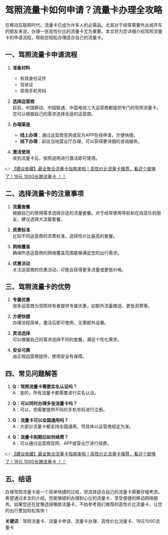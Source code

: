 # 驾照流量卡如何申请？流量卡办理全攻略

在移动互联网时代，流量卡已成为许多人的必需品。尤其对于经常需要外出或开车的朋友来说，办理一张高性价比的流量卡尤为重要。本文将为您详细介绍驾照流量卡的申请流程，帮助您轻松办理适合自己的流量卡。

## 一、驾照流量卡申请流程

1. **准备材料**  
   - 有效身份证件
   - 驾驶证
   - 常用手机号码

2. **选择运营商**  
   目前，中国移动、中国联通、中国电信三大运营商都提供专门的驾照流量卡。您可以根据自己的需求选择合适的运营商。

3. **办理渠道**  
   - **线上办理**：通过运营商官网或官方APP在线申请，方便快捷。
   - **线下办理**：前往当地营业厅办理，可以获得更详细的咨询服务。

4. **激活使用**  
   收到流量卡后，按照说明进行激活即可使用。

👉 [【建议收藏】最全聚合流量卡指南来啦！高性价比流量卡推荐，看这个就够了！19元 100G长期流量卡 ！！](https://bit.ly/Liuliangka)

## 二、选择流量卡的注意事项

1. **流量套餐**  
   根据自己的使用需求选择合适的流量套餐。对于经常使用导航和在线音乐的朋友，建议选择大流量套餐。

2. **资费标准**  
   比较不同运营商的资费标准，选择性价比最高的套餐。

3. **网络覆盖**  
   确保所选运营商的网络覆盖范围能够满足您的出行需求。

4. **优惠活动**  
   关注运营商的优惠活动，可能会获得更多流量或更低价格。

## 三、驾照流量卡的优势

1. **专属优惠**  
   很多运营商为驾照持有者提供专属优惠，如额外流量赠送、更低资费等。

2. **方便快捷**  
   办理流程简单，激活后即可使用，无需额外设置。

3. **灵活选择**  
   可以根据自己的需求选择不同的套餐，满足个性化需求。

4. **安全可靠**  
   由正规运营商提供，使用安全有保障。

## 四、常见问题解答

1. **Q：驾照流量卡需要实名认证吗？**  
   A：是的，所有流量卡都需要进行实名认证。

2. **Q：可以同时办理多张流量卡吗？**  
   A：可以，但需要提供不同的手机号码进行注册。

3. **Q：流量卡可以全国通用吗？**  
   A：大部分流量卡都支持全国通用，但具体以运营商规定为准。

4. **Q：流量卡到期后如何续费？**  
   A：可以通过运营商官网、APP或营业厅进行续费。

👉 [【建议收藏】最全聚合流量卡指南来啦！高性价比流量卡推荐，看这个就够了！19元 100G长期流量卡 ！！](https://bit.ly/Liuliangka)

## 五、结语

办理驾照流量卡是一个简单快捷的过程，但选择适合自己的流量卡需要仔细考虑。希望通过本文的介绍，您能够顺利办理到心仪的流量卡，享受便捷的移动网络服务。如果您还在犹豫选择哪款流量卡，不妨参考我们推荐的高性价比流量卡，让您的出行更加轻松愉快！

**关键词**：驾照流量卡、流量卡申请、流量卡办理、高性价比流量卡、19元100G流量卡